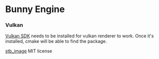 # Bunny Engine

### Vulkan

[Vulkan SDK](https://vulkan.lunarg.com/sdk/home) needs to be installed for vulkan renderer to work. Once it's installed, cmake will be able to find the package.

[stb_image](https://github.com/nothings/stb/blob/master/stb_image.h) MIT license
